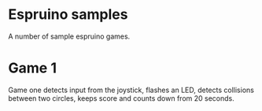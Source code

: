 # Espruino samples
A number of sample espruino games.

# Game 1
Game one detects input from the joystick, flashes an LED, detects collisions between two circles, keeps score and counts down from 20 seconds.
